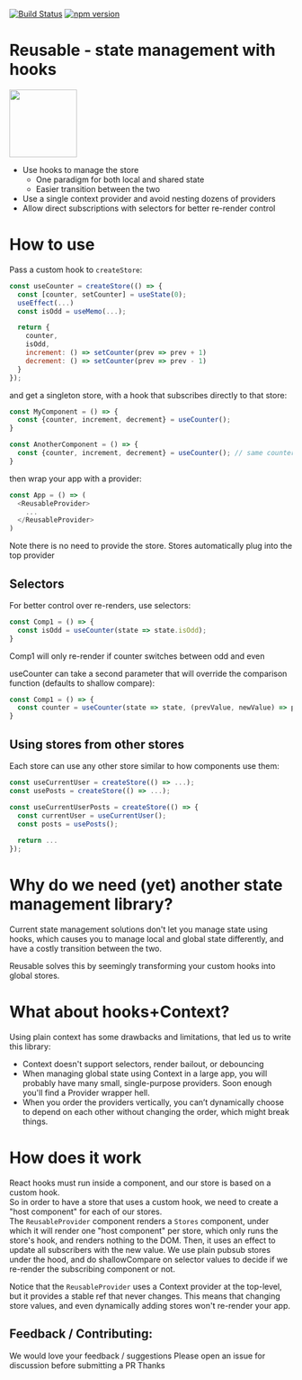 [![Build Status](https://circleci.com/gh/reusablejs/reusable.svg?style=svg)](https://circleci.com/gh/reusablejs/reusable)
[![npm version](https://badge.fury.io/js/reusable.svg)](https://badge.fury.io/js/reusable)

# Reusable - state management with hooks
<img src="https://github.com/reusablejs/reusable/blob/master/website/static/img/reusable.png?raw=true" width="120"/>

- Use hooks to manage the store
  - One paradigm for both local and shared state
  - Easier transition between the two
- Use a single context provider and avoid nesting dozens of providers
- Allow direct subscriptions with selectors for better re-render control


# How to use
Pass a custom hook to `createStore`:

```javascript
const useCounter = createStore(() => {
  const [counter, setCounter] = useState(0);
  useEffect(...)
  const isOdd = useMemo(...);

  return {
    counter,
    isOdd,
    increment: () => setCounter(prev => prev + 1)
    decrement: () => setCounter(prev => prev - 1)
  }
});
```

and get a singleton store, with a hook that subscribes directly to that store:
```javascript
const MyComponent = () => {
  const {counter, increment, decrement} = useCounter();
}

const AnotherComponent = () => {
  const {counter, increment, decrement} = useCounter(); // same counter
}
```

then wrap your app with a provider:
```javascript
const App = () => (
  <ReusableProvider>
    ...
  </ReusableProvider>
)
```

Note there is no need to provide the store. Stores automatically plug into the top provider

## Selectors
For better control over re-renders, use selectors:

```javascript
const Comp1 = () => {
  const isOdd = useCounter(state => state.isOdd);
}
```
Comp1 will only re-render if counter switches between odd and even

useCounter can take a second parameter that will override the comparison function (defaults to shallow compare): 
```javascript
const Comp1 = () => {
  const counter = useCounter(state => state, (prevValue, newValue) => prevValue === newValue);
}
```


## Using stores from other stores
Each store can use any other store similar to how components use them:
```javascript
const useCurrentUser = createStore(() => ...);
const usePosts = createStore(() => ...);

const useCurrentUserPosts = createStore(() => {
  const currentUser = useCurrentUser();
  const posts = usePosts();
  
  return ...
});
```

# Why do we need (yet) another state management library?
Current state management solutions don't let you manage state using hooks, which causes you to manage local and global state differently, and have a costly transition between the two.

Reusable solves this by seemingly transforming your custom hooks into global stores.

# What about hooks+Context?
Using plain context has some drawbacks and limitations, that led us to write this library:
- Context doesn't support selectors, render bailout, or debouncing
- When managing global state using Context in a large app, you will probably have many small, single-purpose providers. Soon enough you'll find a Provider wrapper hell.
- When you order the providers vertically, you can’t dynamically choose to depend on each other without changing the order, which might break things.

# How does it work
React hooks must run inside a component, and our store is based on a custom hook.  
So in order to have a store that uses a custom hook, we need to create a "host component" for each of our stores.  
The `ReusableProvider` component renders a `Stores` component, under which it will render one "host component" per store, which only runs the store's hook, and renders nothing to the DOM. Then, it uses an effect to update all subscribers with the new value. 
We use plain pubsub stores under the hood, and do shallowCompare on selector values to decide if we re-render the subscribing component or not.

Notice that the `ReusableProvider` uses a Context provider at the top-level, but it provides a stable ref that never changes. This means that changing store values, and even dynamically adding stores won't re-render your app.

## Feedback / Contributing:
We would love your feedback / suggestions
Please open an issue for discussion before submitting a PR
Thanks
